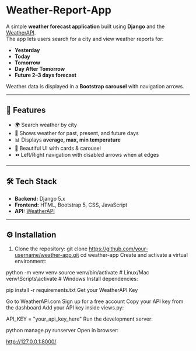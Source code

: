 # Weather-Report-App
A simple **weather forecast application** built using **Django** and the [WeatherAPI](https://www.weatherapi.com/).  
The app lets users search for a city and view weather reports for:

- **Yesterday**  
- **Today**  
- **Tomorrow**  
- **Day After Tomorrow**  
- **Future 2–3 days forecast**

Weather data is displayed in a **Bootstrap carousel** with navigation arrows.

---

## 🚀 Features
- 🌍 Search weather by city
- 📅 Shows weather for past, present, and future days
- 📊 Displays **average, max, min temperature**
- 🌈 Beautiful UI with cards & carousel
- ⏪ Left/Right navigation with disabled arrows when at edges

---

## 🛠 Tech Stack
- **Backend:** Django 5.x
- **Frontend:** HTML, Bootstrap 5, CSS, JavaScript
- **API:** [WeatherAPI](https://www.weatherapi.com/)

---

## ⚙️ Installation

1. Clone the repository:
   git clone https://github.com/your-username/weather-app.git
   cd weather-app
Create and activate a virtual environment:

python -m venv venv
source venv/bin/activate   # Linux/Mac
venv\Scripts\activate      # Windows
Install dependencies:

pip install -r requirements.txt
Get your WeatherAPI Key

Go to WeatherAPI.com
Sign up for a free account
Copy your API key from the dashboard
Add your API key inside views.py:

API_KEY = "your_api_key_here"
Run the development server:

python manage.py runserver
Open in browser:

http://127.0.0.1:8000/
